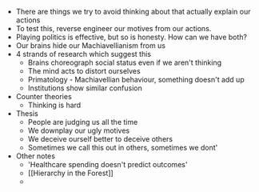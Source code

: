 - There are things we try to avoid thinking about that actually explain our actions
- To test this, reverse engineer our motives from our actions.
- Playing politics is effective, but so is honesty. How can we have both?
- Our brains hide our Machiavellianism from us
- 4 strands of research which suggest this
	- Brains choreograph social status even if we aren't thinking
	- The mind acts to distort ourselves
	- Primatology - Machiavellian behaviour, something doesn't add up
	- Institutions show similar confusion
- Counter theories
	- Thinking is hard
- Thesis
	- People are judging us all the time
	- We downplay our ugly motives
	- We deceive ourself better to deceive others
	- Sometimes we call this out in others, sometimes we dont'
- Other notes
	- 'Healthcare spending doesn't predict outcomes'
	- [[Hierarchy in the Forest]]
	-